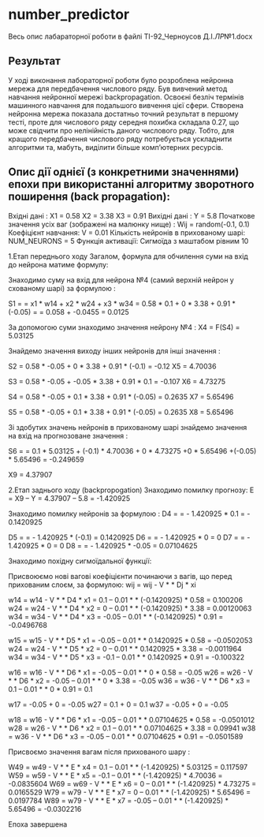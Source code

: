 # number_predictor

Весь опис лабараторної роботи в файлі ТІ-92_Черноусов Д.І._ЛР_№1.docx

## Результат
У ході виконання лабораторної роботи було розроблена нейронна мережа для передбачення числового ряду.
Був вивчений метод навчання нейронної мережі backpropagation.
Освоєні безліч термінів машинного навчання для подальшого вивчення цієї сфери.
Створена нейронна мережа показала достатньо точний результат в першому тесті,
проте для числового ряду середня похибка складала 0.27, що може свідчити про нелінійність даного числового ряду.
Тобто, для кращого передбачення числового ряду потребується ускладнити алгоритми та, мабуть, виділити більше комп’ютерних ресурсів.


## Опис дії однієї (з конкретними значеннями) епохи при використанні алгоритму зворотного поширення (back propagation):

Вхідні дані :
X1 = 0.58
X2 = 3.38
X3 = 0.91
Вихідні дані : 
Y = 5.8
Початкове значення усіх ваг (зображені на малюнку нище) :
Wij = random(-0.1, 0.1)
Коефіцієнт навчання:
V = 0.01
Кількість нейронів в прихованому шарі:
NUM_NEURONS = 5
Функція активації: Сигмоїда з маштабом рівним 10


1.Етап переднього ходу
Загалом, формула для обчилення суми на вхід до нейрона матиме формулу:

Знаходимо суму на вхід для нейрона №4 (самий верхній нейрон у схованому шарі) за формулою :

S1 =  = x1 * w14 + x2 * w24 + x3 * w34 = 0.58 * 0.1 + 0 * 3.38 + 0.91 * (-0.05) = = 0.058 + -0.0455 = 0.0125

За допомогою суми знаходимо значення нейрону №4 :
 X4 = F(S4) =   5.03125

Знайдемо значення виходу інших нейронів для інші значення :

S2 = 0.58 * -0.05 + 0 * 3.38 + 0.91 * (-0.1) = -0.12
X5 = 4.70036

S3 = 0.58 * -0.05 + -0.05 * 3.38 + 0.91 * 0.1 = -0.107
X6 = 4.73275


S4 = 0.58 * -0.05 + 0.1 * 3.38 + 0.91 * (-0.05) = 0.2635
X7 = 5.65496

S5 = 0.58 * -0.05 + 0.1 * 3.38 + 0.91 * (-0.05) = 0.2635
X8 = 5.65496
 

Зі здобутих значень нейронів в прихованому шарі знайдемо значення на вхід на прогнозоване значення : 

S6 =  = 0.1 * 5.03125 + (-0.1) * 4.70036 + 0 * 4.73275 +0 * 5.65496 +(-0.05) * 5.65496 = -0.249659

X9 = 4.37907

2.Етап заднього ходу (backpropogation)
Знаходимо помилку прогнозу:
E = X9 – Y = 4.37907 – 5.8 = -1.420925

Знаходимо помилку нейронів за формулою :
D4 =  = - 1.420925 * 0.1 = - 0.1420925

D5 =  = - 1.420925 * (-0.1) = 0.1420925
D6 =  = - 1.420925 * 0 = 0
D7 =  = - 1.420925 * 0 = 0
D8 =  = - 1.420925 * -0.05 = 0.07104625

Знаходимо похідну сигмоїдальної функції:
 

Присвоюємо нові вагові коефіцієнти починаючи з вагів, що перед прихованим слоєм, за формулою:
wij = wij - V *   * Dj * xi 

w14 = w14 - V *   * D4 * x1 = 0.1 – 0.01 *  * (-0.1420925) * 0.58 = 0.100206
w24 = w24 - V *   * D4 * x2 = 0 – 0.01 *  * (-0.1420925) * 3.38 = 0.00120063
w34 = w34 - V *   * D4 * x3 = -0.05 – 0.01 *  * (-0.1420925) * 0.91 =          -0.0496768


w15 = w15 - V *   * D5 * x1 = -0.05 – 0.01 *  * 0.1420925 * 0.58 =              -0.0502053
w24 = w24 - V *   * D5 * x2 = 0 – 0.01 *  * 0.1420925 * 3.38 =                     -0.0011964
w34 = w34 - V *   * D5 * x3 = -0.1 – 0.01 *  * 0.1420925 * 0.91 =                 -0.100322


w16 = w16 - V *   * D6 * x1 = -0.05 – 0.01 *  * 0 * 0.58 = -0.05
w26 = w26 - V *   * D6 * x2 = -0.05 – 0.01 *  * 0 * 3.38 = -0.05
w36 = w36 - V *   * D6 * x3 = 0.1 – 0.01 *  * 0 * 0.91 = 0.1


w17 = -0.05 + 0 = -0.05
w27 = 0.1 + 0 = 0.1
w37 = -0.05 + 0 = -0.05

w18 = w16 - V *   * D6 * x1 = -0.05 – 0.01 *  * 0.07104625 * 0.58 =
-0.0501012
w28 = w26 - V *   * D6 * x2 = 0.1 – 0.01 *  * 0.07104625 * 3.38 = 
0.09941
w38 = w36 - V *   * D6 * x3 = -0.05 – 0.01 *  * 0.07104625 * 0.91 =
-0.0501589

Присвоємо значення вагам після прихованого шару :

W49 = w49 - V *   * E * x4 = 0.1 – 0.01 *  * (-1.420925) * 5.03125 = 0.117597
W59 = w59 - V *   * E * x5 = -0.1 – 0.01 *  * (-1.420925) * 4.70036 = 
-0.0835604
W69 = w69 - V *   * E * x6 = 0 – 0.01 *  * (-1.420925) * 4.73275 = 
0.0165529
W79 = w79 - V *   * E * x7 = 0 – 0.01 *  * (-1.420925) * 5.65496 = 
0.0197784
W89 = w79 - V *   * E * x7 = -0.05 – 0.01 *  * (-1.420925) * 5.65496 = 
-0.0302216

Епоха завершена
